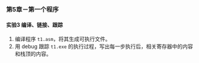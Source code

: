 ### 第5章－第一个程序
#### 实验3 编译、链接、跟踪
1. 编译程序 `t1.asm`，将其生成可执行文件。
2. 用 debug 跟踪 `t1.exe` 的执行过程，写出每一步执行后，相关寄存器中的内容和栈顶的内容。
